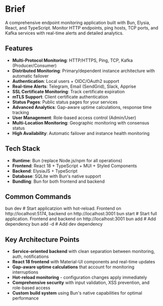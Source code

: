 # Brief

A comprehensive endpoint monitoring application built with Bun, Elysia, React, and TypeScript. Monitor HTTP endpoints, ping hosts, TCP ports, and Kafka services with real-time alerts and detailed analytics.

## Features
- **Multi-Protocol Monitoring**: HTTP/HTTPS, Ping, TCP, Kafka (Producer/Consumer)
- **Distributed Monitoring**: Primary/dependent instance architecture with automatic failover
- **Authentication**: Local users + OIDC/OAuth2 support
- **Real-time Alerts**: Telegram, Email (SendGrid), Slack, Apprise
- **SSL Certificate Monitoring**: Track certificate expiration
- **mTLS Support**: Client certificate authentication
- **Status Pages**: Public status pages for your services
- **Advanced Analytics**: Gap-aware uptime calculations, response time tracking
- **User Management**: Role-based access control (Admin/User)
- **Multi-Location Monitoring**: Geographic monitoring with consensus status
- **High Availability**: Automatic failover and instance health monitoring

## Tech Stack
- **Runtime**: Bun (replace Node.js/npm for all operations)
- **Frontend**: React 18 + TypeScript + MUI + Styled Components
- **Backend**: ElysiaJS + TypeScript
- **Database**: SQLite with Bun's native support
- **Bundling**: Bun for both frontend and backend

## Common Commands
bun dev                     # Start applicatzion with hot-reload. Frontend on http://localhost:5174, backend on http://localhost:3001
bun start                   # Start full application. Frontend and backend on http://localhost:3001
bun add <package>           # Add dependency
bun add -d <package>        # Add dev dependency


## Key Architecture Points
- **Service-oriented backend** with clean separation between monitoring, auth, notifications
- **React 18 frontend** with Material-UI components and real-time updates
- **Gap-aware uptime calculations** that account for monitoring interruptions
- **Hot-reload monitoring** - configuration changes apply immediately
- **Comprehensive security** with input validation, XSS prevention, and role-based access
- **Custom build system** using Bun's native capabilities for optimal performance
